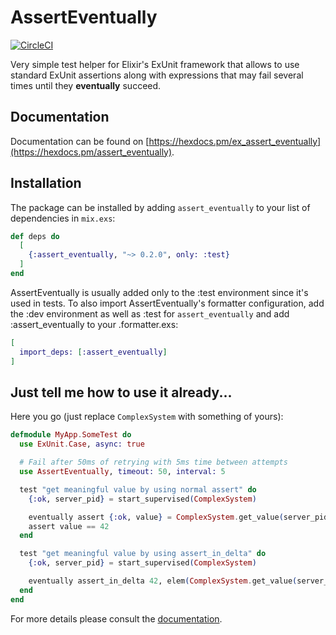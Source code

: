 # AssertEventually
[![CircleCI](https://circleci.com/gh/rslota/ex_assert_eventually.svg?style=svg)](https://circleci.com/gh/rslota/ex_assert_eventually)

Very simple test helper for Elixir's ExUnit framework that allows to use standard ExUnit assertions along with expressions that may
fail several times until they **eventually** succeed.

## Documentation

Documentation can be found on [https://hexdocs.pm/ex_assert_eventually](https://hexdocs.pm/assert_eventually).

## Installation

The package can be installed by adding `assert_eventually` to your list of dependencies in `mix.exs`:

```elixir
def deps do
  [
    {:assert_eventually, "~> 0.2.0", only: :test}
  ]
end
```

AssertEventually is usually added only to the :test environment since it's used in tests. To also import AssertEventually's formatter configuration, add the :dev environment as well as :test for `assert_eventually` and add :assert_eventually to your .formatter.exs:
```elixir
[
  import_deps: [:assert_eventually]
]
```

## Just tell me how to use it already...


Here you go (just replace `ComplexSystem` with something of yours):

```elixir
defmodule MyApp.SomeTest do
  use ExUnit.Case, async: true

  # Fail after 50ms of retrying with 5ms time between attempts
  use AssertEventually, timeout: 50, interval: 5

  test "get meaningful value by using normal assert" do
    {:ok, server_pid} = start_supervised(ComplexSystem)

    eventually assert {:ok, value} = ComplexSystem.get_value(server_pid)
    assert value == 42
  end

  test "get meaningful value by using assert_in_delta" do
    {:ok, server_pid} = start_supervised(ComplexSystem)

    eventually assert_in_delta 42, elem(ComplexSystem.get_value(server_pid), 1), 0
  end
end
```

For more details please consult the [documentation](https://hexdocs.pm/assert_eventually).
